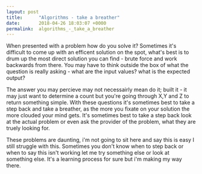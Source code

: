 ```yaml
---
layout: post
title:      "Algorithms - take a breather"
date:       2018-04-26 18:03:07 +0000
permalink:  algorithms_-_take_a_breather
---
```



When presented with a problem how do you solve it? Sometimes it's difficult to come up with an efficent solution on the spot, what's best is to drum up the most direct solution you can find - brute force and work backwards from there. You may have to think outside the box of what the question is really asking - what are the input values? what is the expected output? 

The answer you may percieve may not necessairly mean do it; built it - it may just want to determine a count but you're going through X,Y and Z to return something simple. With these questions it's sometimes best to take a step back and take a breather, as the more you fixate on your solution the more clouded your mind gets. It's sometimes best to take a step back look at the actual problem or even ask the provider of the problem, what they are truely looking for. 

These problems are daunting, i'm not going to sit here and say this is easy I still struggle with this. Sometimes you don't know when to step back or when to say this isn't working let me try something else or look at something else. It's a learning process for sure but i'm making my way there.
